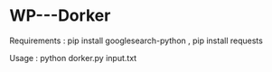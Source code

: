 # WP---Dorker

Requirements : 
pip install googlesearch-python ,
pip install requests

Usage : 
python dorker.py input.txt
